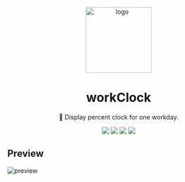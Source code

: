 <p align="center"><img src="https://github.com/ifibercc/workClock/blob/master/images/icon.jpg" alt="logo" width="150"></p>
<h1 align="center">workClock</h1>
<p align="center">🍭 Display percent clock for one workday.</p>
<p align="center">
  <img src="https://img.shields.io/github/issues/ifibercc/workClock" />
  <img src="https://img.shields.io/github/forks/ifibercc/workClock" />
  <img src="https://img.shields.io/github/stars/ifibercc/workClock" />
  <img src="https://img.shields.io/github/license/ifibercc/workClock" />
</p>

## Preview
![preview](https://github.com/ifibercc/writeUML/blob/master/images/preview.png)
